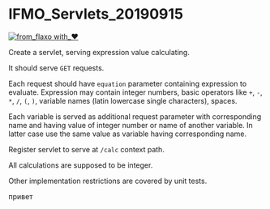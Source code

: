 # IFMO_Servlets_20190915
[![from_flaxo with_♥](https://img.shields.io/badge/from_flaxo-with_♥-blue.svg)](https://github.com/tcibinan/flaxo)

Create a servlet, serving expression value calculating.

It should serve `GET` requests.

Each request should have `equation` parameter containing expression to evaluate.
Expression may contain integer numbers, basic operators like `+`, `-`, `*`, `/`, `(`, `)`, variable names (latin lowercase single characters), spaces.

Each variable is served as additional request parameter with corresponding name and having value of integer number or name of another variable.
In latter case use the same value as variable having corresponding name.

Register servlet to serve at  `/calc` context path.

All calculations are supposed to be integer. 

Other implementation restrictions are covered by unit tests. 
 
привет
